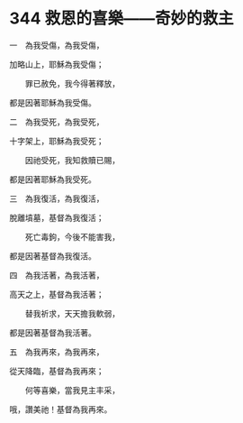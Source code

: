 # 344 救恩的喜樂——奇妙的救主

一　為我受傷，為我受傷，

加略山上，耶穌為我受傷；

　　罪已赦免，我今得著釋放，

都是因著耶穌為我受傷。

二　為我受死，為我受死，

十字架上，耶穌為我受死；

　　因祂受死，我知救贖已賜，

都是因著耶穌為我受死。

三　為我復活，為我復活，

脫離墳墓，基督為我復活；

　　死亡毒鉤，今後不能害我，

都是因著基督為我復活。

四　為我活著，為我活著，

高天之上，基督為我活著；

　　替我祈求，天天擔我軟弱，

都是因著基督為我活著。

五　為我再來，為我再來，

從天降臨，基督為我再來；

　　何等喜樂，當我見主丰采，

哦，讚美祂！基督為我再來。

